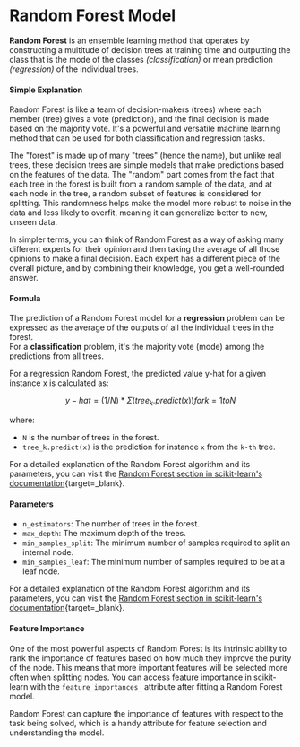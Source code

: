 # Random Forest Model

**Random Forest** is an ensemble learning method that operates by constructing a multitude of decision trees at training time and outputting the class that is the mode of the classes *(classification)* or mean prediction *(regression)* of the individual trees.

#### Simple Explanation
Random Forest is like a team of decision-makers (trees) where each member (tree) gives a vote (prediction), and the final decision is made based on the majority vote. It's a powerful and versatile machine learning method that can be used for both classification and regression tasks.

The "forest" is made up of many "trees" (hence the name), but unlike real trees, these decision trees are simple models that make predictions based on the features of the data. The "random" part comes from the fact that each tree in the forest is built from a random sample of the data, and at each node in the tree, a random subset of features is considered for splitting. This randomness helps make the model more robust to noise in the data and less likely to overfit, meaning it can generalize better to new, unseen data.

In simpler terms, you can think of Random Forest as a way of asking many different experts for their opinion and then taking the average of all those opinions to make a final decision. Each expert has a different piece of the overall picture, and by combining their knowledge, you get a well-rounded answer.

#### Formula
The prediction of a Random Forest model for a **regression** problem can be expressed as the average of the outputs of all the individual trees in the forest. <br>
For a **classification** problem, it's the majority vote (mode) among the predictions from all trees.

For a regression Random Forest, the predicted value y-hat for a given instance x is calculated as:
```math
y-hat = (1/N) * Σ(tree_k.predict(x)) for k = 1 to N
```

where: 

- `N` is the number of trees in the forest.
- `tree_k.predict(x)` is the prediction for instance `x` from the `k-th` tree.

For a detailed explanation of the Random Forest algorithm and its parameters, you can visit the [Random Forest section in scikit-learn's documentation](https://scikit-learn.org/stable/modules/generated/sklearn.ensemble.RandomForestClassifier.html){target=_blank}.

#### Parameters

- `n_estimators`: The number of trees in the forest.
- `max_depth`: The maximum depth of the trees.
- `min_samples_split`: The minimum number of samples required to split an internal node.
- `min_samples_leaf`: The minimum number of samples required to be at a leaf node.

For a detailed explanation of the Random Forest algorithm and its parameters, you can visit the [Random Forest section in scikit-learn's documentation](https://scikit-learn.org/stable/modules/generated/sklearn.ensemble.RandomForestClassifier.html){target=_blank}.


#### Feature Importance
One of the most powerful aspects of Random Forest is its intrinsic ability to rank the importance of features based on how much they improve the purity of the node. This means that more important features will be selected more often when splitting nodes. You can access feature importance in scikit-learn with the `feature_importances_` attribute after fitting a Random Forest model.

Random Forest can capture the importance of features with respect to the task being solved, which is a handy attribute for feature selection and understanding the model.
